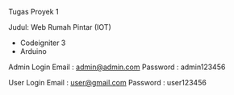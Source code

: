 Tugas Proyek 1

Judul: Web Rumah Pintar (IOT)

- Codeigniter 3
- Arduino

Admin Login
Email : admin@admin.com
Password : admin123456

User Login
Email : user@gmail.com
Password : user123456
